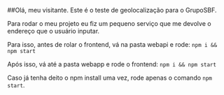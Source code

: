 ##Olá, meu visitante. 
Este é o teste de geolocalização para o GrupoSBF. 

Para rodar o meu projeto eu fiz um pequeno serviço que me devolve o endereço que o usuário inputar. 

Para isso, antes de rolar o frontend, vá na pasta webapi e rode:
`npm i && npm start`

Após isso, vá até a pasta webapp e rode o frontend:
`npm i && npm start`

Caso já tenha deito o npm install uma vez, rode apenas o comando `npm start`. 